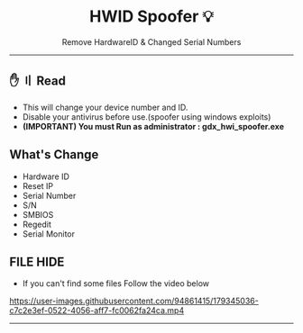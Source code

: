 <h1 align="center">
HWID Spoofer 💡
</h1>

<p align="center">
  Remove HardwareID & Changed Serial Numbers
</p>

---

## <a id="content"></a>✋ 〢 Read

- This will change your device number and ID.
- Disable your antivirus before use.(spoofer using windows exploits)
- **(IMPORTANT) You must Run as administrator : gdx_hwi_spoofer.exe**
      
## What's Change

- Hardware ID
- Reset IP
- Serial Number
- S/N 
- SMBIOS 
- Regedit 
- Serial Monitor
  
## FILE HIDE

- If you can't find some files Follow the video below


https://user-images.githubusercontent.com/94861415/179345036-c7c2e3ef-0522-4056-aff7-fc0062fa24ca.mp4

---
